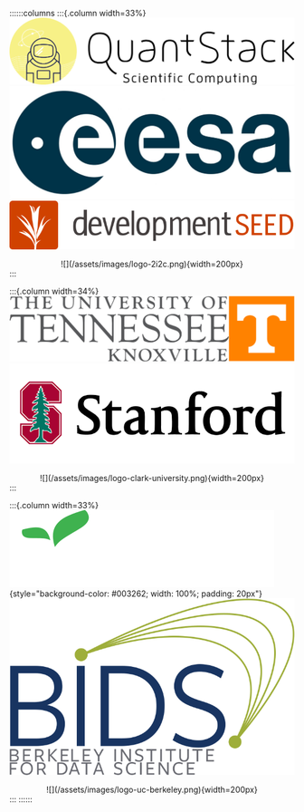 ::::::columns
:::{.column width=33%}
![](/assets/images/logo-quantstack.png)
![](/assets/images/logo-esa.png)
![](/assets/images/logo-devseed.png)
<center>![](/assets/images/logo-2i2c.png){width=200px}</center>
:::

:::{.column width=34%}
![](/assets/images/logo-ut-knoxville.png)
![](/assets/images/logo-stanford.png)
<center>![](/assets/images/logo-clark-university.png){width=200px}</center>
:::

:::{.column width=33%}
![](/assets/images/logo-dse.svg){style="background-color: #003262; width: 100%; padding: 20px"}
![](/assets/images/logo-bids.png)
<center>![](/assets/images/logo-uc-berkeley.png){width=200px}</center>
:::
::::::
